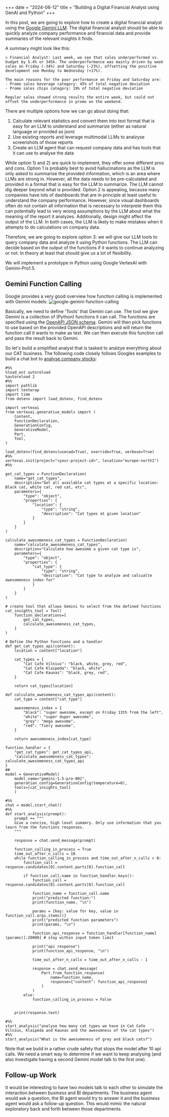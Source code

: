 +++
date = "2024-06-12"
title = "Building a Digital Financial Analyst using GenAI and Python"
+++

In this post, we are going to explore how to create a digital financial analyst using the [Google Gemini LLM](https://gemini.google.com/app). The digital financial analyst should be able to quickly analyze company performance and financial data and provide summaries of the relevant insights it finds.

A summary might look like this:
```
> Financial Analyst: Last week, we see that sales underperformed vs. budget by 5.4% or 345k. The underperformance was mainly driven by week sales on Friday (-34%) and Saturday (-23%), offsetting the positive development see Monday to Wednesday (+17%).

The main reasons for the poor performance on Friday and Saturday are:
- Promo sales beverage category: 45% of total negative deviation
- Promo sales chips category: 19% of total negative deviation

Regular sales showed strong results the entire week, but could not offset the underperformance in promo on the weekend.
```

There are multiple options how we can go about doing that:

1. Calculate relevant statistics and convert them into text format that is easy for an LLM to understand and summarize (either as natural language or provided as json)
2. Use existing reports and leverage multimodal LLMs to analzyse screenshots of those reports
3. Create an LLM agent that can request company data and has tools that it can use to analyse the data

While option 1) and 2) are quick to implement, they offer some different pros and cons. Option 1 is probably best to avoid hallucinations as the LLM is only asked to summarise the provided information, which is an area where LLMs are strong in. However, all the data needs to be pre-calculated and provided in a format that is easy for the LLM to summarize. The LLM cannot dig deeper beyond what is provided. Option 2 is appealing, because many companies have lots of dashboards that are in principle at least useful to understand the company performance. However, since visual dashboards often do not contain all information that is necessary to interprete them this can potentially lead to very wrong assumptions by the LLM about what the meaning of the report it analyzes. Additionally, design might affect the output of the LLM. In both cases, the LLM is likely to make mistakes when it attempts to do calculations on company data.

Therefore, we are going to explore option 3: we will give our LLM tools to query company data and analyze it using Python functions. The LLM can decide based on the output of the functions if it wants to continue analyzing or not. In theory at least that should give us a lot of flexibility.

We will implement a prototype in Python using Google VertexAI with Gemini-Pro1.5.

## Gemini Function Calling
Google provides a very good overview how function calling is implemented with Gemini models:
![google-gemini-function-calling](/img/function-calling-gemini.png)

Basically, we need to define 'Tools' that Gemini can use. The tool we give Gemini is a collection of (Python) functions it can call. The functions are specified using the [OpenAPI JSON schema](https://spec.openapis.org/oas/v3.0.3#schemawr). Gemini will then pick functions to use based on the provided OpenAPI descriptions and will return the function call it wants to make as text. We can then execute this function call and pass the result back to Gemini.

So let's build a simplified analyst that is tasked to analzye everything about our CAT business. The following code closely follows Googles examples to build a chat bot to [analyse company stocks](https://github.com/GoogleCloudPlatform/generative-ai/blob/main/gemini/function-calling/use_case_company_news_and_insights.ipynb):
```
#%%
%load_ext autoreload
%autoreload 2
#%%
import pathlib
import textwrap
import time
from dotenv import load_dotenv, find_dotenv

import vertexai
from vertexai.generative_models import (
    Content,
    FunctionDeclaration,
    GenerationConfig,
    GenerativeModel,
    Part,
    Tool,
)

load_dotenv(find_dotenv(usecwd=True), override=True, verbose=True)
#%%
vertexai.init(project="<your-project-id>", location="europe-north1")
#%%

get_cat_types = FunctionDeclaration(
    name="get_cat_types",
    description="Get all available cat types at a specific location: Black cat, white cat, red cat, etc",
    parameters={
        "type": "object",
        "properties": {
            "location": {
                "type": "string",
                "description": "Cat types at given location"
            }
        }
    }
)

calculate_awesomeness_cat_types = FunctionDeclaration(
    name="calculate_awesomeness_cat_types",
    description="Calculate how awesome a given cat type is",
    parameters={
        "type": "object",
        "properties": {
            "cat_type": {
                "type": "string",
                "description": "Cat type to analyze and calcualte awesomeness index for"
            }
        }
    }
)

# create tool that allows Gemini to select from the defined functions
cat_insights_tool = Tool(
    function_declarations=[
        get_cat_types,
        calculate_awesomeness_cat_types,
    ]
)

# Define the Python functions and a handler
def get_cat_types_api(content):
    location = content["location"]

    cat_types = {
        "Cat Cafe Vilnius": "black, white, grey, red",
        "Cat Cafe Klaipeda": "black, white",
        "Cat Cafe Kaunas": "black, grey, red",
    }

    return cat_types[location]

def calculate_awesomeness_cat_types_api(content):
    cat_type = content["cat_type"]

    awesomeness_index = {
        "black": "super awesome, except on Friday 13th from the left",
        "white": "super duper awesome",
        "grey": "mega awesome",
        "red": "fiery awesome",
    }

    return awesomeness_index[cat_type]

function_handler = {
    "get_cat_types": get_cat_types_api,
    "calculate_awesomeness_cat_types": calculate_awesomeness_cat_types_api
}
##
model = GenerativeModel(
    model_name="gemini-1.5-pro-001", 
    generation_config=GenerationConfig(temperature=0), 
    tools=[cat_insights_tool]
    )

#%%
chat = model.start_chat()
#%%
def start_analysis(prompt):
    prompt += """
    Give a concise, high level sumamry. Only use information that you learn from the functions responses.
    """

    response = chat.send_message(prompt)

    function_calling_in_process = True
    time_out_after_n_calls = 10
    while function_calling_in_process and time_out_after_n_calls > 0:
        function_call = response.candidates[0].content.parts[0].function_call

        if function_call.name in function_handler.keys():
            function_call = response.candidates[0].content.parts[0].function_call

            function_name = function_call.name
            print("predicted function:")
            print(function_name, "\n")

            params = {key: value for key, value in function_call.args.items()}
            print("predicted function parameters")
            print(params, "\n")

            function_api_response = function_handler[function_name](params)[:20000] # stay within input token limit

            print("api response")
            print(function_api_response, "\n")

            time_out_after_n_calls = time_out_after_n_calls - 1

            response = chat.send_message(
                Part.from_function_response(
                    name=function_name,
                    response={"content": function_api_response}
                )
            )
        else:
            function_calling_in_process = False


    print(response.text)

#%%
start_analysis("analyse how many cat types we have in Cat Cafe Vilnius, Klaipeda and Kaunas and the awesomness of the cat types")
#%%
start_analysis("What is the awesomeness of grey and black cats?")
```

Note that we build in a rather crude safety that stops the model after 10 api calls. We need a smart way to determine if we want to keep analysing (and also investigate having a second Gemini model talk to the first one). 

## Follow-up Work 
It would be interesting to have two models talk to each other to simulate the interaction between business and BI departments. The business agent would ask a question, the BI agent would try to answer it and the business agent would ask a follow-up question. This would mimic the natural exploratory back and forth between those departments.
